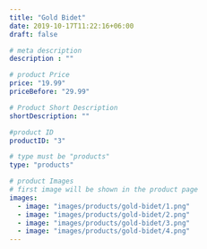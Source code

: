 ```yaml
---
title: "Gold Bidet"
date: 2019-10-17T11:22:16+06:00
draft: false

# meta description
description : ""

# product Price
price: "19.99"
priceBefore: "29.99"

# Product Short Description
shortDescription: ""

#product ID
productID: "3"

# type must be "products"
type: "products"

# product Images
# first image will be shown in the product page
images:
  - image: "images/products/gold-bidet/1.png"
  - image: "images/products/gold-bidet/2.png"
  - image: "images/products/gold-bidet/3.png"
  - image: "images/products/gold-bidet/4.png"
---
```



